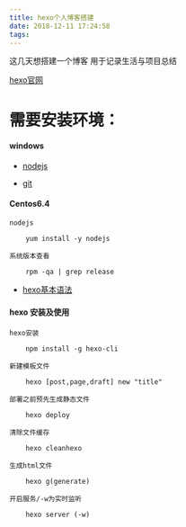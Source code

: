 ```yaml
---
title: hexo个人博客搭建
date: 2018-12-11 17:24:58
tags:
---
```


这几天想搭建一个博客  用于记录生活与项目总结

[hexo官网](https://hexo.io/zh-cn/docs/)


# 需要安装环境：

#### windows

- [nodejs](https://nodejs.org/en/)

- [git](https://git-scm.com/downloads)

#### Centos6.4

    nodejs

        yum install -y nodejs

    系统版本查看

        rpm -qa | grep release


- [hexo基本语法](https://hexo.io/zh-cn/docs/commands)

#### hexo 安装及使用  

    hexo安装     
    
        npm install -g hexo-cli

    新建模板文件  
        
        hexo [post,page,draft] new "title"

    部署之前预先生成静态文件   
        
        hexo deploy

    清除文件缓存    
    
        hexo cleanhexo

    生成html文件  
    
        hexo g(generate)

    开启服务/-w为实时监听      
    
        hexo server (-w)


    



